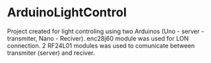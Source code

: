 # ArduinoLightControl
Project created for light controling using two Arduinos (Uno - server - transmiter, Nano - Reciver).
enc28j60 module was used for LON connection.
2 RF24L01 modules was used to comunicate between transmiter (server) and reciver.
